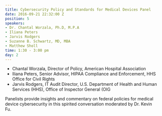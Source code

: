 ```yaml
---
title: Cybersecurity Policy and Standards for Medical Devices Panel
date: 2016-09-21 22:32:00 Z
position: 5
speakers:
- Dr. Chantal Worzala, Ph.D, M.P.A
- Iliana Peters
- Jarvis Rodgers
- Suzanne B. Schwartz, MD, MBA
- Matthew Sholl
time: 1:30 - 3:00 pm
day: 2
---
```


* Chantal Worzala, Director of Policy, American Hospital Association
* Iliana Peters, Senior Advisor, HIPAA Compliance and Enforcement, HHS Office for Civil Rights
* Jarvis Rodgers, IT Audit Director, U.S. Department of Health and Human Services (HHS), Office of Inspector General (OIG


Panelists provide insights and commentary on federal policies for medical device cybersecurity in this spirited conversation moderated by Dr. Kevin Fu.
